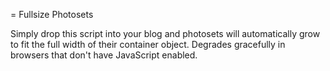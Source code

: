 = Fullsize Photosets

Simply drop this script into your blog and photosets will automatically grow to fit the full width of their container object. Degrades gracefully in browsers that don't have JavaScript enabled.